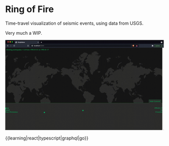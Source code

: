 # Ring of Fire

Time-travel visualization of seismic events, using data from USGS.

Very much a WIP. 

![Demo](demo.gif)

{{learning|react|typescript|graphql|go}}